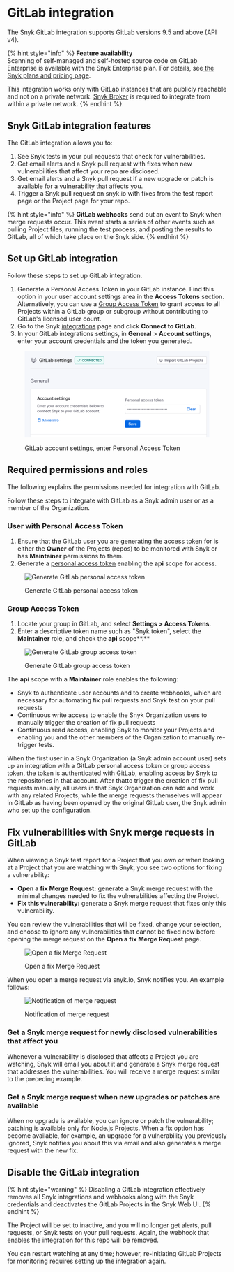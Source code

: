 # GitLab integration

The Snyk GitLab integration supports GitLab versions 9.5 and above (API v4).

{% hint style="info" %}
**Feature availability**\
Scanning of self-managed and self-hosted source code on GitLab Enterprise is available with the Snyk Enterprise plan. For details, see[ the Snyk plans and pricing page](https://snyk.io/plans).

This integration works only with GitLab instances that are publicly reachable and not on a private network. [Snyk Broker](../../enterprise-setup/snyk-broker/) is required to integrate from within a private network.
{% endhint %}

## Snyk GitLab integration features

The GitLab integration allows you to:

1. See Snyk tests in your pull requests that check for vulnerabilities.
2. Get email alerts and a Snyk pull request with fixes when new vulnerabilities that affect your repo are disclosed.
3. Get email alerts and a Snyk pull request if a new upgrade or patch is available for a vulnerability that affects you.
4. Trigger a Snyk pull request on snyk.io with fixes from the test report page or the Project page for your repo.

{% hint style="info" %}
**GitLab webhooks** send out an event to Snyk when merge requests occur. This event starts a series of other events such as pulling Project files, running the test process, and posting the results to GitLab, all of which take place on the Snyk side.
{% endhint %}

## Set up GitLab integration

Follow these steps to set up GitLab integration.

1. Generate a Personal Access Token in your GitLab instance. Find this option in your user account settings area in the **Access Tokens** section. Alternatively, you can use a [Group Access Token](https://docs.gitlab.com/ee/user/group/settings/group\_access\_tokens.html) to grant access to all Projects within a GitLab group or subgroup without contributing to GitLab's licensed user count.
2. Go to the Snyk [integrations](https://app.snyk.io/integrations) page and click **Connect to GitLab**.
3. In your GitLab integrations settings, in **General** > **Account settings**, enter your account credentials and the token you generated.

<div align="left">

<figure><img src="../../.gitbook/assets/Screenshot 2023-05-02 at 11.06.01.png" alt="GitLab account settings, enter Personal Access Token" width="563"><figcaption><p>GitLab account settings, enter Personal Access Token</p></figcaption></figure>

</div>

## Required permissions and roles

The following explains the permissions needed for integration with GitLab.

Follow these steps to integrate with GitLab as a Snyk admin user or as a member of the Organization.

### User with Personal Access Token

1. Ensure that the GitLab user you are generating the access token for is either the **Owner** of the Projects (repos) to be monitored with Snyk or has **Maintainer** permissions to them.
2. Generate a [personal access token](https://gitlab.com/-/profile/personal\_access\_tokens) enabling the **api** scope for access.

<figure><img src="../../.gitbook/assets/gitlab_token.png" alt="Generate GitLab personal access token"><figcaption><p>Generate GitLab personal access token</p></figcaption></figure>

### Group Access Token

1. Locate your group in GitLab, and select **Settings > Access Tokens**.
2. Enter a descriptive token name such as "Snyk token", select the **Maintainer** role, and check the **api** scope**.**

<figure><img src="../../.gitbook/assets/gitlab_group_token.png" alt="Generate GitLab group access token"><figcaption><p>Generate GitLab group access token</p></figcaption></figure>

The **api** scope with a **Maintainer** role enables the following:

* Snyk to authenticate user accounts and to create webhooks, which are necessary for automating fix pull requests and Snyk test on your pull requests
* Continuous write access to enable the Snyk Organization users to manually trigger the creation of fix pull requests
* Continuous read access, enabling Snyk to monitor your Projects and enabling you and the other members of the Organization to manually re-trigger tests.

When the first user in a Snyk Organization (a Snyk admin account user) sets up an integration with a GitLab personal access token or group access token, the token is authenticated with GitLab, enabling access by Snyk to the repositories in that account. After thatto trigger the creation of fix pull requests manually, all users in that Snyk Organization can add and work with any related Projects, while the merge requests themselves will appear in GitLab as having been opened by the original GitLab user, the Snyk admin who set up the configuration.

## **Fix vulnerabilities with Snyk merge requests in GitLab**

When viewing a Snyk test report for a Project that you own or when looking at a Project that you are watching with Snyk, you see two options for fixing a vulnerability:

* **Open a fix Merge Request:** generate a Snyk merge request with the minimal changes needed to fix the vulnerabilities affecting the Project.
* **Fix this vulnerability:** generate a Snyk merge request that fixes only this vulnerability.

You can review the vulnerabilities that will be fixed, change your selection, and choose to ignore any vulnerabilities that cannot be fixed now before opening the merge request on the **Open a fix Merge Request** page.

<figure><img src="../../.gitbook/assets/uuid-8d2ef9cb-cd32-bf48-a827-32bb358a10ab-en.png" alt="Open a fix Merge Request"><figcaption><p>Open a fix Merge Request</p></figcaption></figure>

When you open a merge request via snyk.io, Snyk notifies you. An example follows:

<figure><img src="../../.gitbook/assets/uuid-5e9a4b58-4d87-06fb-0479-a308515d4b12-en.png" alt="Notification of merge request"><figcaption><p>Notification of merge request</p></figcaption></figure>

### Get a Snyk merge request for newly disclosed vulnerabilities that affect you

Whenever a vulnerability is disclosed that affects a Project you are watching, Snyk will email you about it and generate a Snyk merge request that addresses the vulnerabilities. You will receive a merge request similar to the preceding example.

### Get a Snyk merge request when new upgrades or patches are available

When no upgrade is available, you can ignore or patch the vulnerability; patching is available only for Node.js Projects. When a fix option has become available, for example, an upgrade for a vulnerability you previously ignored, Snyk notifies you about this via email and also generates a merge request with the new fix.

## Disable the GitLab integration

{% hint style="warning" %}
Disabling a GitLab integration effectively removes all Snyk integrations and webhooks along with the Snyk credentials and deactivates the GitLab Projects in the Snyk Web UI.
{% endhint %}

The Project will be set to inactive, and you will no longer get alerts, pull requests, or Snyk tests on your pull requests. Again, the webhook that enables the integration for this repo will be removed.

You can restart watching at any time; however, re-initiating GitLab Projects for monitoring requires setting up the integration again.
